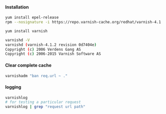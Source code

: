 #### Installation
```sh
yum install epel-release
rpm --nosignature -i https://repo.varnish-cache.org/redhat/varnish-4.1.el6.rpm

yum install varnish

varnishd -V
varnishd (varnish-4.1.2 revision 0d7404e)
Copyright (c) 2006 Verdens Gang AS
Copyright (c) 2006-2015 Varnish Software AS
```

#### Clear complete cache
```sh
varnishadm "ban req.url ~ ."
```
#### logging
```sh
varnishlog
# for testing a particular request
varnishlog | grep "request url path"
```
